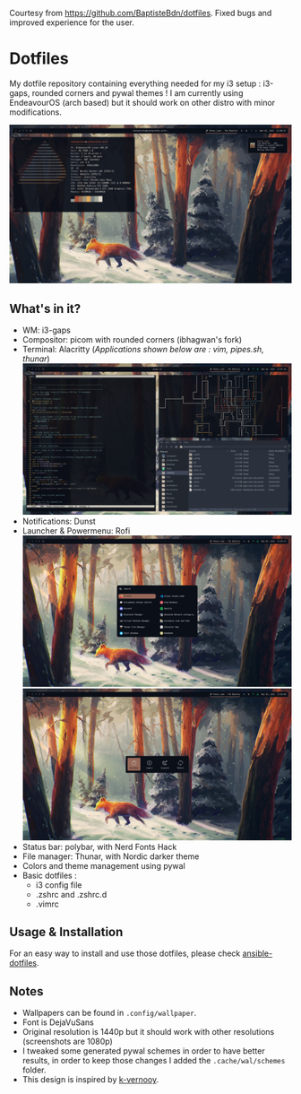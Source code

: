 Courtesy from https://github.com/BaptisteBdn/dotfiles. Fixed bugs and improved experience for the user.
# Dotfiles

My dotfile repository containing everything needed for my i3 setup : i3-gaps, rounded corners and pywal themes ! I am currently using EndeavourOS (arch based) but it should work on other distro with minor modifications.

![Desktop gif](screenshots/overview.gif)


## What's in it?

- WM: i3-gaps
- Compositor: picom with rounded corners (ibhagwan's fork)
- Terminal: Alacritty  (*Applications shown below are : vim, pipes.sh, thunar*)
![launcher rofi](screenshots/terminal.png)
- Notifications: Dunst
- Launcher & Powermenu: Rofi
![launcher rofi](screenshots/rofi.png)
![powermenu](screenshots/powermenu.png)
- Status bar: polybar, with Nerd Fonts Hack
- File manager: Thunar, with Nordic darker theme
- Colors and theme management using pywal
- Basic dotfiles :
    - i3 config file
    - .zshrc and .zshrc.d
    - .vimrc
## Usage & Installation

For an easy way to install and use those dotfiles, please check [ansible-dotfiles](https://github.com/BaptisteBdn/ansible-dotfiles).

## Notes
- Wallpapers can be found in `.config/wallpaper`.
- Font is DejaVuSans
- Original resolution is 1440p but it should work with other resolutions (screenshots are 1080p)
- I tweaked some generated pywal schemes in order to have better results, in order to keep those changes I added the `.cache/wal/schemes` folder.
- This design is inspired by [k-vernooy](https://github.com/k-vernooy/dotfiles).
